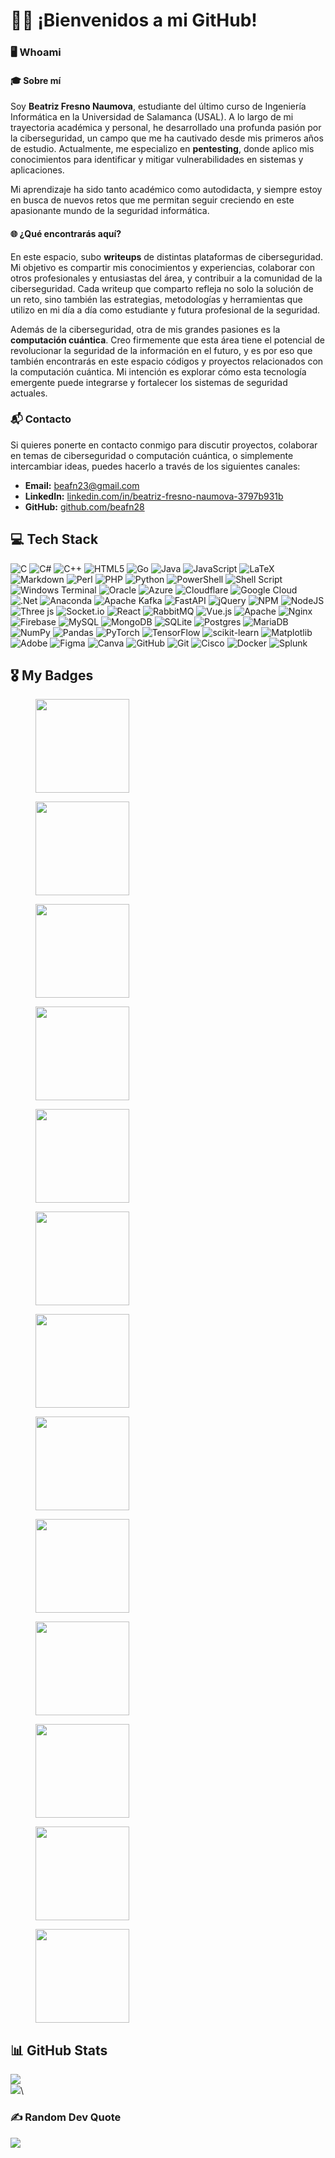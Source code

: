 # 👩‍💻 ¡Bienvenidos a mi GitHub!

### 🖥️ Whoami

#### 🎓 Sobre mí

Soy **Beatriz Fresno Naumova**, estudiante del último curso de Ingeniería Informática en la Universidad de Salamanca (USAL). A lo largo de mi trayectoria académica y personal, he desarrollado una profunda pasión por la ciberseguridad, un campo que me ha cautivado desde mis primeros años de estudio. Actualmente, me especializo en **pentesting**, donde aplico mis conocimientos para identificar y mitigar vulnerabilidades en sistemas y aplicaciones.

Mi aprendizaje ha sido tanto académico como autodidacta, y siempre estoy en busca de nuevos retos que me permitan seguir creciendo en este apasionante mundo de la seguridad informática.

#### 🌐 ¿Qué encontrarás aquí?

En este espacio, subo **writeups** de distintas plataformas de ciberseguridad. Mi objetivo es compartir mis conocimientos y experiencias, colaborar con otros profesionales y entusiastas del área, y contribuir a la comunidad de la ciberseguridad. Cada writeup que comparto refleja no solo la solución de un reto, sino también las estrategias, metodologías y herramientas que utilizo en mi día a día como estudiante y futura profesional de la seguridad.

Además de la ciberseguridad, otra de mis grandes pasiones es la **computación cuántica**. Creo firmemente que esta área tiene el potencial de revolucionar la seguridad de la información en el futuro, y es por eso que también encontrarás en este espacio códigos y proyectos relacionados con la computación cuántica. Mi intención es explorar cómo esta tecnología emergente puede integrarse y fortalecer los sistemas de seguridad actuales.

### 📬 Contacto

Si quieres ponerte en contacto conmigo para discutir proyectos, colaborar en temas de ciberseguridad o computación cuántica, o simplemente intercambiar ideas, puedes hacerlo a través de los siguientes canales:

* **Email:** [beafn23@gmail.com](mailto:beafn23@gmail.com)
* **LinkedIn:** [linkedin.com/in/beatriz-fresno-naumova-3797b931b](https://www.linkedin.com/in/beatriz-fresno-naumova-3797b931b)
* **GitHub:** [github.com/beafn28](https://github.com/beafn28)

## 💻 Tech Stack

![C](https://img.shields.io/badge/c-%2300599C.svg?style=for-the-badge\&logo=c\&logoColor=white) ![C#](https://img.shields.io/badge/c%23-%23239120.svg?style=for-the-badge\&logo=csharp\&logoColor=white) ![C++](https://img.shields.io/badge/c++-%2300599C.svg?style=for-the-badge\&logo=c%2B%2B\&logoColor=white) ![HTML5](https://img.shields.io/badge/html5-%23E34F26.svg?style=for-the-badge\&logo=html5\&logoColor=white) ![Go](https://img.shields.io/badge/go-%2300ADD8.svg?style=for-the-badge\&logo=go\&logoColor=white) ![Java](https://img.shields.io/badge/java-%23ED8B00.svg?style=for-the-badge\&logo=openjdk\&logoColor=white) ![JavaScript](https://img.shields.io/badge/javascript-%23323330.svg?style=for-the-badge\&logo=javascript\&logoColor=%23F7DF1E) ![LaTeX](https://img.shields.io/badge/latex-%23008080.svg?style=for-the-badge\&logo=latex\&logoColor=white) ![Markdown](https://img.shields.io/badge/markdown-%23000000.svg?style=for-the-badge\&logo=markdown\&logoColor=white) ![Perl](https://img.shields.io/badge/perl-%2339457E.svg?style=for-the-badge\&logo=perl\&logoColor=white) ![PHP](https://img.shields.io/badge/php-%23777BB4.svg?style=for-the-badge\&logo=php\&logoColor=white) ![Python](https://img.shields.io/badge/python-3670A0?style=for-the-badge\&logo=python\&logoColor=ffdd54) ![PowerShell](https://img.shields.io/badge/PowerShell-%235391FE.svg?style=for-the-badge\&logo=powershell\&logoColor=white) ![Shell Script](https://img.shields.io/badge/shell\_script-%23121011.svg?style=for-the-badge\&logo=gnu-bash\&logoColor=white) ![Windows Terminal](https://img.shields.io/badge/Windows%20Terminal-%234D4D4D.svg?style=for-the-badge\&logo=windows-terminal\&logoColor=white) ![Oracle](https://img.shields.io/badge/Oracle-F80000?style=for-the-badge\&logo=oracle\&logoColor=white) ![Azure](https://img.shields.io/badge/azure-%230072C6.svg?style=for-the-badge\&logo=microsoftazure\&logoColor=white) ![Cloudflare](https://img.shields.io/badge/Cloudflare-F38020?style=for-the-badge\&logo=Cloudflare\&logoColor=white) ![Google Cloud](https://img.shields.io/badge/GoogleCloud-%234285F4.svg?style=for-the-badge\&logo=google-cloud\&logoColor=white) ![.Net](https://img.shields.io/badge/.NET-5C2D91?style=for-the-badge\&logo=.net\&logoColor=white) ![Anaconda](https://img.shields.io/badge/Anaconda-%2344A833.svg?style=for-the-badge\&logo=anaconda\&logoColor=white) ![Apache Kafka](https://img.shields.io/badge/Apache%20Kafka-000?style=for-the-badge\&logo=apachekafka) ![FastAPI](https://img.shields.io/badge/FastAPI-005571?style=for-the-badge\&logo=fastapi) ![jQuery](https://img.shields.io/badge/jquery-%230769AD.svg?style=for-the-badge\&logo=jquery\&logoColor=white) ![NPM](https://img.shields.io/badge/NPM-%23CB3837.svg?style=for-the-badge\&logo=npm\&logoColor=white) ![NodeJS](https://img.shields.io/badge/node.js-6DA55F?style=for-the-badge\&logo=node.js\&logoColor=white) ![Three js](https://img.shields.io/badge/threejs-black?style=for-the-badge\&logo=three.js\&logoColor=white) ![Socket.io](https://img.shields.io/badge/Socket.io-black?style=for-the-badge\&logo=socket.io\&badgeColor=010101) ![React](https://img.shields.io/badge/react-%2320232a.svg?style=for-the-badge\&logo=react\&logoColor=%2361DAFB) ![RabbitMQ](https://img.shields.io/badge/rabbitmq-FF6600?style=for-the-badge\&logo=rabbitmq\&logoColor=white) ![Vue.js](https://img.shields.io/badge/vue.js-%2335495e.svg?style=for-the-badge\&logo=vuedotjs\&logoColor=%234FC08D) ![Apache](https://img.shields.io/badge/apache-%23D42029.svg?style=for-the-badge\&logo=apache\&logoColor=white) ![Nginx](https://img.shields.io/badge/nginx-%23009639.svg?style=for-the-badge\&logo=nginx\&logoColor=white) ![Firebase](https://img.shields.io/badge/firebase-a08021?style=for-the-badge\&logo=firebase\&logoColor=ffcd34) ![MySQL](https://img.shields.io/badge/mysql-4479A1.svg?style=for-the-badge\&logo=mysql\&logoColor=white) ![MongoDB](https://img.shields.io/badge/MongoDB-%234ea94b.svg?style=for-the-badge\&logo=mongodb\&logoColor=white) ![SQLite](https://img.shields.io/badge/sqlite-%2307405e.svg?style=for-the-badge\&logo=sqlite\&logoColor=white) ![Postgres](https://img.shields.io/badge/postgres-%23316192.svg?style=for-the-badge\&logo=postgresql\&logoColor=white) ![MariaDB](https://img.shields.io/badge/MariaDB-003545?style=for-the-badge\&logo=mariadb\&logoColor=white) ![NumPy](https://img.shields.io/badge/numpy-%23013243.svg?style=for-the-badge\&logo=numpy\&logoColor=white) ![Pandas](https://img.shields.io/badge/pandas-%23150458.svg?style=for-the-badge\&logo=pandas\&logoColor=white) ![PyTorch](https://img.shields.io/badge/PyTorch-%23EE4C2C.svg?style=for-the-badge\&logo=PyTorch\&logoColor=white) ![TensorFlow](https://img.shields.io/badge/TensorFlow-%23FF6F00.svg?style=for-the-badge\&logo=TensorFlow\&logoColor=white) ![scikit-learn](https://img.shields.io/badge/scikit--learn-%23F7931E.svg?style=for-the-badge\&logo=scikit-learn\&logoColor=white) ![Matplotlib](https://img.shields.io/badge/Matplotlib-%23ffffff.svg?style=for-the-badge\&logo=Matplotlib\&logoColor=black) ![Adobe](https://img.shields.io/badge/adobe-%23FF0000.svg?style=for-the-badge\&logo=adobe\&logoColor=white) ![Figma](https://img.shields.io/badge/figma-%23F24E1E.svg?style=for-the-badge\&logo=figma\&logoColor=white) ![Canva](https://img.shields.io/badge/Canva-%2300C4CC.svg?style=for-the-badge\&logo=Canva\&logoColor=white) ![GitHub](https://img.shields.io/badge/github-%23121011.svg?style=for-the-badge\&logo=github\&logoColor=white) ![Git](https://img.shields.io/badge/git-%23F05033.svg?style=for-the-badge\&logo=git\&logoColor=white) ![Cisco](https://img.shields.io/badge/cisco-%23049fd9.svg?style=for-the-badge\&logo=cisco\&logoColor=black) ![Docker](https://img.shields.io/badge/docker-%230db7ed.svg?style=for-the-badge\&logo=docker\&logoColor=white) ![Splunk](https://img.shields.io/badge/splunk-%23000000.svg?style=for-the-badge\&logo=splunk\&logoColor=white)

## 🎖️ My Badges

<div>

<figure><img src=".gitbook/assets/introduction-to-cybersecurity.png" alt="" width="150"><figcaption></figcaption></figure>

 

<figure><img src=".gitbook/assets/isc2-candidate.png" alt="" width="150"><figcaption></figcaption></figure>

 

<figure><img src=".gitbook/assets/networking-basics.png" alt="" width="150"><figcaption></figcaption></figure>

 

<figure><img src=".gitbook/assets/networking-devices-and-initial-configuration.png" alt="" width="150"><figcaption></figcaption></figure>

 

<figure><img src=".gitbook/assets/endpoint-security (1).png" alt="" width="150"><figcaption></figcaption></figure>

 

<figure><img src=".gitbook/assets/junior-cybersecurity-analyst-career-path.1.png" alt="" width="150"><figcaption></figcaption></figure>

 

<figure><img src=".gitbook/assets/practical-introduction-to-quantum-safe-cryptography (1).png" alt="" width="150"><figcaption></figcaption></figure>

 

<figure><img src=".gitbook/assets/insignia.png" alt="" width="150"><figcaption></figcaption></figure>

 

<figure><img src=".gitbook/assets/ethical-hacker.png" alt="" width="150"><figcaption></figcaption></figure>

 

<figure><img src=".gitbook/assets/network-defense.png" alt="" width="150"><figcaption></figcaption></figure>

 

<figure><img src=".gitbook/assets/api-penetration-testing.png" alt="" width="150"><figcaption></figcaption></figure>

 

<figure><img src=".gitbook/assets/english-for-it-1.png" alt="" width="150"><figcaption></figcaption></figure>

 

<figure><img src=".gitbook/assets/english-for-it-2.png" alt="" width="150"><figcaption></figcaption></figure>

</div>

## 📊 GitHub Stats

![](https://github-readme-stats.vercel.app/api?username=beafn28\&theme=shadow\_blue\&hide\_border=false\&include\_all\_commits=false\&count\_private=false)\
![](https://github-readme-streak-stats.herokuapp.com/?user=beafn28\&theme=shadow\_blue\&hide\_border=false)\\

### ✍️ Random Dev Quote

![](https://quotes-github-readme.vercel.app/api?type=horizontal\&theme=tokyonight)
